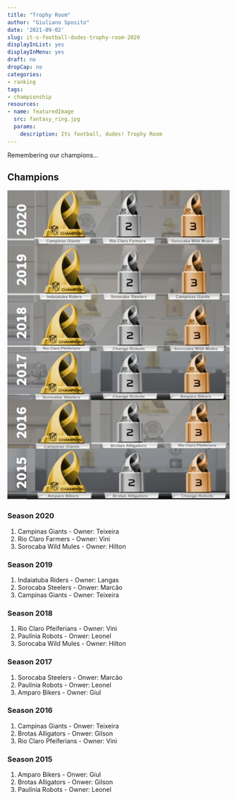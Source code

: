 ```yaml
---
title: "Trophy Room"
author: "Giuliano Sposito"
date: '2021-09-02'
slug: it-s-football-dudes-trophy-room-2020
displayInList: yes
displayInMenu: yes
draft: no
dropCap: no
categories:
- ranking
tags:
- championship
resources:
- name: featuredImage
  src: fantasy_ring.jpg
  params:
    description: Its football, dudes! Trophy Room
---
```


Remembering our champions...

<!--more-->

## Champions

![](images/trophies_room_2020.jpg)

### Season 2020
1. Campinas Giants - Owner: Teixeira
1. Rio Claro Farmers - Owner: Vini
1. Sorocaba Wild Mules - Owner: Hilton


### Season 2019
1. Indaiatuba Riders - Owner: Langas
1. Sorocaba Steelers - Onwer: Marcão
1. Campinas Giants - Owner: Teixeira


### Season 2018
1. Rio Claro Pfeiferians - Owner: Vini
1. Paulínia Robots - Onwer: Leonel
1. Sorocaba Wild Mules - Owner: Hilton


### Season 2017
1. Sorocaba Steelers - Onwer: Marcão
1. Paulínia Robots - Onwer: Leonel
1. Amparo Bikers - Owner: Giul


### Season 2016
1. Campinas Giants - Onwer: Teixeira
1. Brotas Alligators - Onwer: Gilson
1. Rio Claro Pfeiferians - Owner: Vini


### Season 2015
1. Amparo Bikers - Onwer: Giul
1. Brotas Alligators - Onwer: Gilson
1. Paulínia Robots - Owner: Leonel